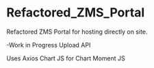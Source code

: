 # Refactored_ZMS_Portal
 Refactored ZMS Portal for hosting directly on site.


-Work in Progress
Upload API

Uses Axios
Chart JS for Chart
Moment JS